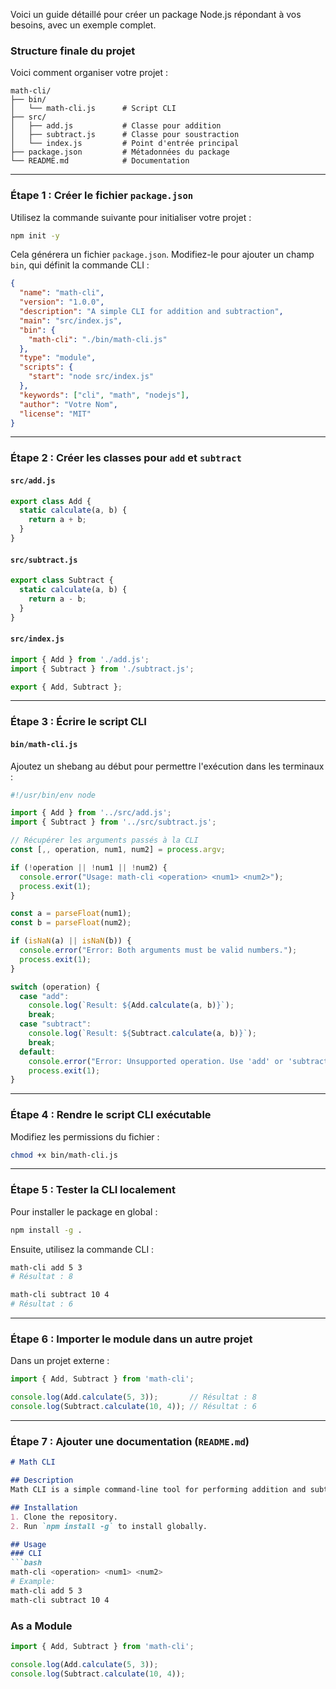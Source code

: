 Voici un guide détaillé pour créer un package Node.js répondant à vos besoins, avec un exemple complet.  

### Structure finale du projet  
Voici comment organiser votre projet :  

```
math-cli/
├── bin/
│   └── math-cli.js      # Script CLI
├── src/
│   ├── add.js           # Classe pour addition
│   ├── subtract.js      # Classe pour soustraction
│   └── index.js         # Point d'entrée principal
├── package.json         # Métadonnées du package
└── README.md            # Documentation
```

---

### Étape 1 : Créer le fichier `package.json`  
Utilisez la commande suivante pour initialiser votre projet :  
```bash
npm init -y
```

Cela générera un fichier `package.json`. Modifiez-le pour ajouter un champ `bin`, qui définit la commande CLI :  
```json
{
  "name": "math-cli",
  "version": "1.0.0",
  "description": "A simple CLI for addition and subtraction",
  "main": "src/index.js",
  "bin": {
    "math-cli": "./bin/math-cli.js"
  },
  "type": "module",
  "scripts": {
    "start": "node src/index.js"
  },
  "keywords": ["cli", "math", "nodejs"],
  "author": "Votre Nom",
  "license": "MIT"
}
```

---

### Étape 2 : Créer les classes pour `add` et `subtract`  

#### `src/add.js`  
```javascript
export class Add {
  static calculate(a, b) {
    return a + b;
  }
}
```

#### `src/subtract.js`  
```javascript
export class Subtract {
  static calculate(a, b) {
    return a - b;
  }
}
```

#### `src/index.js`  
```javascript
import { Add } from './add.js';
import { Subtract } from './subtract.js';

export { Add, Subtract };
```

---

### Étape 3 : Écrire le script CLI  

#### `bin/math-cli.js`  
Ajoutez un shebang au début pour permettre l'exécution dans les terminaux :  
```javascript
#!/usr/bin/env node

import { Add } from '../src/add.js';
import { Subtract } from '../src/subtract.js';

// Récupérer les arguments passés à la CLI
const [,, operation, num1, num2] = process.argv;

if (!operation || !num1 || !num2) {
  console.error("Usage: math-cli <operation> <num1> <num2>");
  process.exit(1);
}

const a = parseFloat(num1);
const b = parseFloat(num2);

if (isNaN(a) || isNaN(b)) {
  console.error("Error: Both arguments must be valid numbers.");
  process.exit(1);
}

switch (operation) {
  case "add":
    console.log(`Result: ${Add.calculate(a, b)}`);
    break;
  case "subtract":
    console.log(`Result: ${Subtract.calculate(a, b)}`);
    break;
  default:
    console.error("Error: Unsupported operation. Use 'add' or 'subtract'.");
    process.exit(1);
}
```

---

### Étape 4 : Rendre le script CLI exécutable  
Modifiez les permissions du fichier :  
```bash
chmod +x bin/math-cli.js
```

---

### Étape 5 : Tester la CLI localement  
Pour installer le package en global :  
```bash
npm install -g .
```

Ensuite, utilisez la commande CLI :  
```bash
math-cli add 5 3
# Résultat : 8

math-cli subtract 10 4
# Résultat : 6
```

---

### Étape 6 : Importer le module dans un autre projet  

Dans un projet externe :  
```javascript
import { Add, Subtract } from 'math-cli';

console.log(Add.calculate(5, 3));       // Résultat : 8
console.log(Subtract.calculate(10, 4)); // Résultat : 6
```

---

### Étape 7 : Ajouter une documentation (`README.md`)  
```markdown
# Math CLI  

## Description  
Math CLI is a simple command-line tool for performing addition and subtraction.  

## Installation  
1. Clone the repository.  
2. Run `npm install -g` to install globally.  

## Usage  
### CLI  
```bash
math-cli <operation> <num1> <num2>
# Example:
math-cli add 5 3
math-cli subtract 10 4
```

### As a Module  
```javascript
import { Add, Subtract } from 'math-cli';

console.log(Add.calculate(5, 3));
console.log(Subtract.calculate(10, 4));
```